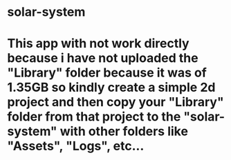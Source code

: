 # solar-system

<h1>This app with not work directly because i have not uploaded the "Library" folder because it was of 1.35GB so kindly create a simple 2d project and then copy your "Library" folder from that project to the "solar-system" with other folders like "Assets", "Logs", etc...</h1>
